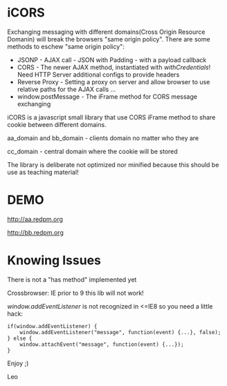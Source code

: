 # iCORS

Exchanging messaging with different domains(Cross Origin Resource Domanin) will break the browsers "same origin policy".
There are some methods to eschew "same origin policy":

* JSONP              - AJAX call - JSON with Padding - with a payload callback 
* CORS               - The newer AJAX method, instantiated with *withCredentials*! Need HTTP Server additional configs to provide headers
* Reverse Proxy      - Setting a proxy on server and allow browser to use relative paths for the AJAX calls ...
* window.postMessage - The iFrame method for CORS message exchanging

iCORS is a javascript small library that use CORS iFrame method to share cookie between different domains.

aa_domain and bb_domain - clients domain no matter who they are

cc_domain - central domain where the cookie will be stored

The library is deliberate not optimized nor minified because this should be use as teaching material!

# DEMO

http://aa.redpm.org

http://bb.redpm.org

# Knowing Issues

There is not a "has method" implemented yet

Crossbrowser: IE prior to 9 this lib will not work! 

*window.addEventListener* is not recognized in <=IE8 so you need a little hack:

    if(window.addEventListener) {
        window.addEventListener("message", function(event) {...}, false);
    } else {
        window.attachEvent("message", function(event) {...});        
    }

Enjoy ;)

Leo
